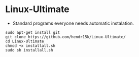 # Linux-Ultimate
* Standard programs everyone needs automatic instalation.

````
sudo apt-get install git
git clone https://github.com/hendr15k/Linux-Ultimate/
cd Linux-Ultimate
chmod +x installall.sh
sudo sh installall.sh
````
